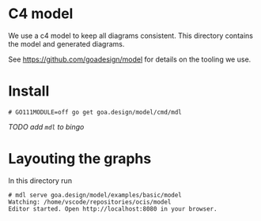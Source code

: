 # C4 model

We use a c4 model to keep all diagrams consistent. This directory contains the model and generated diagrams.

See https://github.com/goadesign/model for details on the tooling we use.

# Install

```console
# GO111MODULE=off go get goa.design/model/cmd/mdl
```
_TODO add `mdl` to bingo_

# Layouting the graphs

In this directory run

```console
# mdl serve goa.design/model/examples/basic/model
Watching: /home/vscode/repositories/ocis/model
Editor started. Open http://localhost:8080 in your browser.
```



